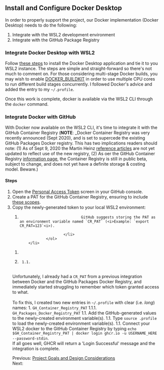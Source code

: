 ## Install and Configure Docker Desktop
In order to properly support the project, our Docker implementation (Docker Desktop) needs to do the following: 

1. Integrate with the WSL2 development environment
1. Integrate with the GitHub Package Registry

### Integrate Docker Desktop with WSL2
Follow [these steps](https://docs.docker.com/docker-for-windows/wsl/) to install the Docker Desktop application and tie it to you WSL2 instance. The steps are simple and 
straight-forward so there's not much to comment on. For those considering multi-stage Docker builds, you may wish to enable 
[DOCKER_BUILDKIT](https://www.docker.com/blog/docker-desktop-wsl-2-best-practices/) in order to use multiple CPU cores to run different build stages concurrently. I followed Docker's advice and added the entry to my `~/.profile`.<br>

Once this work is complete, docker is available via the WSL2 CLI through the `docker` command.

### Integrate Docker with GitHub
With Docker now available on the WSL2 CLI, it's time to integrate it with the GitHub Container Registry (**NOTE**: _Docker Container Registry was very recently announced (Sept 2020), and is set to supercede the existing GitHub Packages Docker registry. This has two implications readers should note: (1) As of Sept 9, 2020 the Martin Heinz [reference articles](./01-why-create-this-project.md) are not yet updated to reflect use of the new registry, (2) As oer the GitHub Container Registry [information page](https://docs.github.com/en/packages/getting-started-with-github-container-registry/about-github-container-registry), the Container Registry is still in public beta, subject to change, and does not yet have a definite storage & costing model. Beware.)

#### Steps
<ol>
        <li>Open the <a href="https://docs.github.com/en/github/authenticating-to-github/creating-a-personal-access-token">Personal Access Token</a> screen in your GitHub console.</li>
        <li>Create a PAT for the GitHub Container Registry, ensuring to include <a href="https://docs.github.com/en/packages/getting-started-with-github-container-registry/migrating-to-github-container-registry-for-docker-images#authenticating-with-the-container-registry">these scopes</a>.</li>
        <li>Copy the newly-generated token to your local WSL2 environment:
                <ol>
                        <li>
                                
                                GitHub suggests storing the PAT as an environment variable named `CR_PAT` (<i>Example: `export CR_PAT=123`<i>).
                                
                        </li>
                </ol>
        </li>
</ol>

1. 
1. 
        1.1. 
  <br>Unfortunately, I already had a `CR_PAT` from a previous integration between Docker and the GitHub Packages Docker Registry, and immediately started struggling to remember which token granted access to what.
  <br><br>To fix this, I created two new entries in `~/.profile` with clear (i.e. _long_) names: 
                1. `GH_Container_Registry_PAT`
    1.1.1. `GH_Packages_Docker_Registry_PAT`
  1.1. Add the GitHub-generated values to the newly-created environment variable(s).
  1.1. Type `source .profile` to load the newly-created environment variable(s).
  1.1. Connect your WSL2 docker to the GitHub Container Registry by typing `echo $GH_Container_Registry_PAT | docker login ghcr.io -u USERNAME_HERE --password-stdin`.
  <br> If all goes well, GHCR will return a 'Login Successful' message and the integration is complete.
    

Previous: [Project Goals and Design Considerations](./03-set-up-WSL2.md)<br>
Next: 
